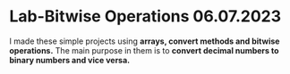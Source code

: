 # Lab-Bitwise Operations 06.07.2023
I made these simple projects using **arrays, convert methods and bitwise operations.** The main purpose in them is to **convert decimal numbers to binary numbers and vice versa.**
